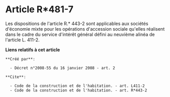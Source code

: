 # Article R*481-7

Les dispositions de l'article R.* 443-2 sont applicables aux sociétés d'économie mixte pour les opérations d'accession
sociale qu'elles réalisent dans le cadre du service d'intérêt général défini au neuvième alinéa de l'article L. 411-2.

**Liens relatifs à cet article**

	**Créé par**:

	  - Décret n°2008-55 du 16 janvier 2008 - art. 2

	**Cite**:

	  - Code de la construction et de l'habitation. - art. L411-2
	  - Code de la construction et de l'habitation. - art. R*443-2
